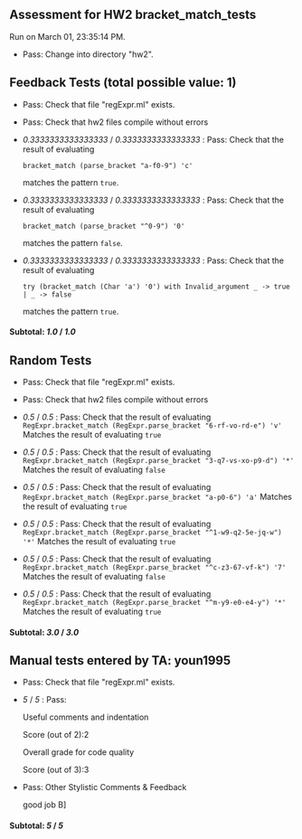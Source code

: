 ## Assessment for HW2 bracket_match_tests

Run on March 01, 23:35:14 PM.

+ Pass: Change into directory "hw2".

## Feedback Tests (total possible value: 1)

+ Pass: Check that file "regExpr.ml" exists.

+ Pass: Check that hw2 files compile without errors

+  _0.3333333333333333_ / _0.3333333333333333_ : Pass: 
Check that the result of evaluating
   ```
   bracket_match (parse_bracket "a-f0-9") 'c'
   ```
   matches the pattern `true`.

   




+  _0.3333333333333333_ / _0.3333333333333333_ : Pass: 
Check that the result of evaluating
   ```
   bracket_match (parse_bracket "^0-9") '0'
   ```
   matches the pattern `false`.

   




+  _0.3333333333333333_ / _0.3333333333333333_ : Pass: 
Check that the result of evaluating
   ```
   try (bracket_match (Char 'a') '0') with Invalid_argument _ -> true | _ -> false
   ```
   matches the pattern `true`.

   




#### Subtotal: _1.0_ / _1.0_

## Random Tests

+ Pass: Check that file "regExpr.ml" exists.

+ Pass: Check that hw2 files compile without errors

+  _0.5_ / _0.5_ : Pass: 
        Check that the result of evaluating
        ```
        RegExpr.bracket_match (RegExpr.parse_bracket "6-rf-vo-rd-e") 'v'
        ```
        Matches the result of evaluating
        ```
        true
        ```
        

+  _0.5_ / _0.5_ : Pass: 
        Check that the result of evaluating
        ```
        RegExpr.bracket_match (RegExpr.parse_bracket "3-q7-vs-xo-p9-d") '*'
        ```
        Matches the result of evaluating
        ```
        false
        ```
        

+  _0.5_ / _0.5_ : Pass: 
        Check that the result of evaluating
        ```
        RegExpr.bracket_match (RegExpr.parse_bracket "a-p0-6") 'a'
        ```
        Matches the result of evaluating
        ```
        true
        ```
        

+  _0.5_ / _0.5_ : Pass: 
        Check that the result of evaluating
        ```
        RegExpr.bracket_match (RegExpr.parse_bracket "^1-w9-q2-5e-jq-w") '*'
        ```
        Matches the result of evaluating
        ```
        true
        ```
        

+  _0.5_ / _0.5_ : Pass: 
        Check that the result of evaluating
        ```
        RegExpr.bracket_match (RegExpr.parse_bracket "^c-z3-67-vf-k") '7'
        ```
        Matches the result of evaluating
        ```
        false
        ```
        

+  _0.5_ / _0.5_ : Pass: 
        Check that the result of evaluating
        ```
        RegExpr.bracket_match (RegExpr.parse_bracket "^m-y9-e0-e4-y") '*'
        ```
        Matches the result of evaluating
        ```
        true
        ```
        

#### Subtotal: _3.0_ / _3.0_

## Manual tests entered by TA: youn1995

+ Pass: Check that file "regExpr.ml" exists.

+  _5_ / _5_ : Pass: 
    
    Useful comments and indentation
    
    
     Score (out of 2):2 
    
    Overall grade for code quality
    
    
     Score (out of 3):3 


+ Pass: Other Stylistic Comments & Feedback

    good job B]

#### Subtotal: _5_ / _5_

